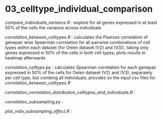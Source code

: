 # 03_celltype_individual_comparison

*compare_individuals_variance.R* : explore for all genes expressed in at least 50% of the cells the variance across individuals

*correlation_between_celltypes.R* : calculates the Pearson correlation of genepair wise Spearman correlation for all pairwise combinations of cell types within each dataset (for Oelen dataset (V2) and (V3)), taking only genes expressed in 50% of the cells in both cell types; plots results in heatmap afterwards

*correlation_celltype.py* : calculates Spearman correlation for each genepair expressed in 50% of the cells for Oelen dataset (V2) and (V3), separately per cell type, but combing all individuals; provides so the input csv files for *correlation_between_celltypes.R*

*correlation_correlation_distribution_celltypes_and_individuals.R* :

*correlation_subsampling.py* :

*plot_indiv_subsampling_effect.R* :
